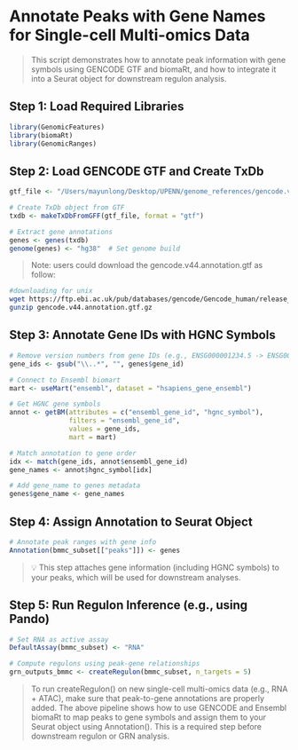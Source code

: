 
# Annotate Peaks with Gene Names for Single-cell Multi-omics Data

> This script demonstrates how to annotate peak information with gene symbols using GENCODE GTF and biomaRt, and how to integrate it into a Seurat object for downstream regulon analysis.
> 

## Step 1: Load Required Libraries
```r
library(GenomicFeatures)
library(biomaRt)
library(GenomicRanges)
```

## Step 2: Load GENCODE GTF and Create TxDb
```r
gtf_file <- "/Users/mayunlong/Desktop/UPENN/genome_references/gencode.v44.annotation.gtf"

# Create TxDb object from GTF
txdb <- makeTxDbFromGFF(gtf_file, format = "gtf")

# Extract gene annotations
genes <- genes(txdb)
genome(genes) <- "hg38"  # Set genome build
```
> Note: users could download the gencode.v44.annotation.gtf as follow:
```bash
#downloading for unix
wget https://ftp.ebi.ac.uk/pub/databases/gencode/Gencode_human/release_44/gencode.v44.annotation.gtf.gz
gunzip gencode.v44.annotation.gtf.gz

```

## Step 3: Annotate Gene IDs with HGNC Symbols
```r
# Remove version numbers from gene IDs (e.g., ENSG000001234.5 -> ENSG000001234)
gene_ids <- gsub("\\..*", "", genes$gene_id)

# Connect to Ensembl biomart
mart <- useMart("ensembl", dataset = "hsapiens_gene_ensembl")

# Get HGNC gene symbols
annot <- getBM(attributes = c("ensembl_gene_id", "hgnc_symbol"),
               filters = "ensembl_gene_id",
               values = gene_ids,
               mart = mart)

# Match annotation to gene order
idx <- match(gene_ids, annot$ensembl_gene_id)
gene_names <- annot$hgnc_symbol[idx]

# Add gene_name to genes metadata
genes$gene_name <- gene_names
```

## Step 4: Assign Annotation to Seurat Object
```r
# Annotate peak ranges with gene info
Annotation(bmmc_subset[["peaks"]]) <- genes
```
>💡 This step attaches gene information (including HGNC symbols) to your peaks, which will be used for downstream analyses.


## Step 5: Run Regulon Inference (e.g., using Pando)
```r
# Set RNA as active assay
DefaultAssay(bmmc_subset) <- "RNA"

# Compute regulons using peak-gene relationships
grn_outputs_bmmc <- createRegulon(bmmc_subset, n_targets = 5)
```
>To run createRegulon() on new single-cell multi-omics data (e.g., RNA + ATAC), make sure that peak-to-gene annotations are properly added. The above pipeline shows how to use GENCODE and Ensembl biomaRt to map peaks to gene symbols and assign them to your Seurat object using Annotation(). This is a required step before downstream regulon or GRN analysis.





